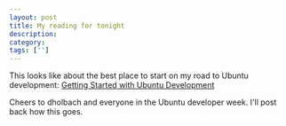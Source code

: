 ```yaml
---
layout: post
title: My reading for tonight
description: 
category:
tags: ['']
---
```


This looks like about the best place to start on my road to Ubuntu development: <a href="https://wiki.ubuntu.com/MeetingLogs/devweek1107/GetStarted">Getting Started with Ubuntu Development</a>



Cheers to dholbach and everyone in the Ubuntu developer week. I'll post back how this goes.
